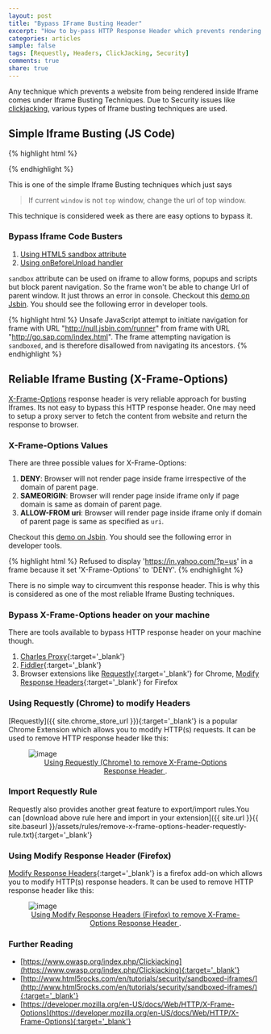 ```yaml
---
layout: post
title: "Bypass IFrame Busting Header"
excerpt: "How to by-pass HTTP Response Header which prevents rendering of a website in Iframe"
categories: articles
sample: false
tags: [Requestly, Headers, ClickJacking, Security]
comments: true
share: true
---
```


Any technique which prevents a website from being rendered inside Iframe comes under Iframe Busting Techniques.
Due to Security issues like <a href="https://www.owasp.org/index.php/Clickjacking_Defense_Cheat_Sheet" target="_blank">
clickjacking</a>, various types of Iframe busting techniques are used.

## Simple Iframe Busting (JS Code)

{% highlight html %}
<script>
  if(top != window) {
    top.location = window.location
  }
</script>
{% endhighlight %}

This is one of the simple Iframe Busting techniques which just says

> If current `window` is not `top` window, change the url of top window.

This technique is considered week as there are easy options to bypass it.

### Bypass Iframe Code Busters

1. [Using HTML5 sandbox attribute](https://developer.mozilla.org/en/docs/Web/HTML/Element/iframe)
2. [Using onBeforeUnload handler](https://developer.mozilla.org/en-US/docs/Web/API/WindowEventHandlers/onbeforeunload)

`sandbox` attribute can be used on iframe to allow forms, popups and scripts but block parent navigation.
So the frame won't be able to change Url of parent window. It just throws an error in console.
Checkout this [demo on Jsbin](http://jsbin.com/vokacihihu/1/edit?html,output). You should see the following error in
developer tools.

{% highlight html %}
Unsafe JavaScript attempt to initiate navigation for frame with URL "http://null.jsbin.com/runner" from frame with URL
 "http://go.sap.com/index.html". The frame attempting navigation is `sandboxed`, and is therefore disallowed from
 navigating its ancestors.
{% endhighlight %}

## Reliable Iframe Busting (X-Frame-Options)

<a href="https://developer.mozilla.org/en-US/docs/Web/HTTP/X-Frame-Options" target="_blank">X-Frame-Options</a>
response header is very reliable approach for busting Iframes. Its not easy to bypass this HTTP response header.
One may need to setup a proxy server to fetch the content from website and return the response to browser.

### X-Frame-Options Values

There are three possible values for X-Frame-Options:

1. **DENY**: Browser will not render page inside frame irrespective of the domain of parent page.
2. **SAMEORIGIN**: Browser will render page inside iframe only if page domain is same as domain of parent page.
3. **ALLOW-FROM uri**: Browser will render page inside iframe only if domain of parent page is same as specified as `uri`.

Checkout this [demo on Jsbin](http://jsbin.com/harefaluyu/1/edit?html,output). You should see the following error in
developer tools.

{% highlight html %}
  Refused to display 'https://in.yahoo.com/?p=us' in a frame because it set 'X-Frame-Options' to 'DENY'.
{% endhighlight %}

There is no simple way to circumvent this response header. This is why this is considered as one of the most reliable
Iframe Busting techniques.

### Bypass X-Frame-Options header on your machine

There are tools available to bypass HTTP response header on your machine though.

1. [Charles Proxy](http://www.charlesproxy.com/){:target='_blank'}
2. [Fiddler](http://www.telerik.com/fiddler){:target='_blank'}
3. Browser extensions like
[Requestly](http://chrome.google.com/webstore/detail/requestly/mdnleldcmiljblolnjhpnblkcekpdkpa){:target='_blank'}
for Chrome,
[Modify Response Headers](https://addons.mozilla.org/en-us/firefox/addon/modify-response-headers/){:target='_blank'}
for Firefox


### Using Requestly (Chrome) to modify Headers

[Requestly]({{ site.chrome_store_url }}){:target='_blank'} is a popular
Chrome Extension which allows you to modify HTTP(s) requests. It can be used to remove HTTP response header like this:

<figure>
	<img src="{{ site.baseurl }}/images/requestly_header_modification.png" alt="image">
  <figcaption>
    <center>
      <a href="http://chrome.google.com/webstore/detail/requestly/mdnleldcmiljblolnjhpnblkcekpdkpa"
        title="Using Requestly to modify HTTP Response Headers">
        Using Requestly (Chrome) to remove X-Frame-Options Response Header
      </a>.
    </center>
  </figcaption>
</figure>

### Import Requestly Rule

Requestly also provides another great feature to export/import rules.You can
[download above rule here and import in your extension]({{ site.url }}{{ site.baseurl }}/assets/rules/remove-x-frame-options-header-requestly-rule.txt){:target='_blank'}

### Using Modify Response Header (Firefox)

[Modify Response Headers](https://addons.mozilla.org/en-us/firefox/addon/modify-response-headers/){:target='_blank'}
is a firefox add-on which allows you to modify HTTP(s) response headers. It can be used to remove HTTP response header like this:

<figure>
	<img src="{{ site.baseurl }}/images/modify_response_headers.png" alt="image">
  <figcaption>
    <center>
      <a href="https://addons.mozilla.org/en-us/firefox/addon/modify-response-headers/"
        title="Using Requestly to modify HTTP Response Headers">
        Using Modify Response Headers (Firefox) to remove X-Frame-Options Response Header
      </a>.
    </center>
  </figcaption>
</figure>

### Further Reading

* [https://www.owasp.org/index.php/Clickjacking](https://www.owasp.org/index.php/Clickjacking){:target='_blank'}
* [http://www.html5rocks.com/en/tutorials/security/sandboxed-iframes/](http://www.html5rocks.com/en/tutorials/security/sandboxed-iframes/){:target='_blank'}
* [https://developer.mozilla.org/en-US/docs/Web/HTTP/X-Frame-Options](https://developer.mozilla.org/en-US/docs/Web/HTTP/X-Frame-Options){:target='_blank'}
